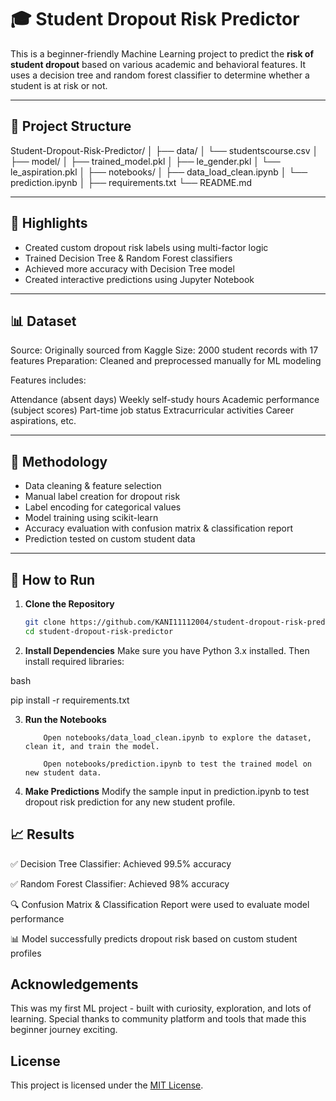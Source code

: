 # 🎓 Student Dropout Risk Predictor

This is a beginner-friendly Machine Learning project to predict the **risk of student dropout** based on various academic and behavioral features. It uses a decision tree and random forest classifier to determine whether a student is at risk or not.

---

## 📁 Project Structure

Student-Dropout-Risk-Predictor/
│
├── data/
│ └── studentscourse.csv
│
├── model/
│ ├── trained_model.pkl
│ ├── le_gender.pkl
│ └── le_aspiration.pkl
│
├── notebooks/
│ ├── data_load_clean.ipynb
│ └── prediction.ipynb
│
├── requirements.txt
└── README.md

---

## 📌 Highlights

- Created custom dropout risk labels using multi-factor logic
- Trained Decision Tree & Random Forest classifiers
- Achieved more accuracy with Decision Tree model
- Created interactive predictions using Jupyter Notebook

---

## 📊 Dataset

Source: Originally sourced from Kaggle
Size: 2000 student records with 17 features
Preparation: Cleaned and preprocessed manually for ML modeling

Features includes:

Attendance (absent days)
Weekly self-study hours
Academic performance (subject scores)
Part-time job status
Extracurricular activities
Career aspirations, etc.



---

## 🧠 Methodology

- Data cleaning & feature selection
- Manual label creation for dropout risk
- Label encoding for categorical values
- Model training using scikit-learn
- Accuracy evaluation with confusion matrix & classification report
- Prediction tested on custom student data

---

## 🚀 How to Run

1. **Clone the Repository**
   ```bash
   git clone https://github.com/KANI11112004/student-dropout-risk-predictor.git
   cd student-dropout-risk-predictor

2. **Install Dependencies**
Make sure you have Python 3.x installed. Then install required libraries:

bash

pip install -r requirements.txt

3. **Run the Notebooks**

           Open notebooks/data_load_clean.ipynb to explore the dataset, clean it, and train the model.

           Open notebooks/prediction.ipynb to test the trained model on new student data.

4. **Make Predictions**
Modify the sample input in prediction.ipynb to test dropout risk prediction for any new student profile.


## 📈 Results

✅ Decision Tree Classifier: Achieved 99.5% accuracy

✅ Random Forest Classifier: Achieved 98% accuracy

🔍 Confusion Matrix & Classification Report were used to evaluate model performance

📊 Model successfully predicts dropout risk based on custom student profiles

## Acknowledgements

This was my first ML project - built with curiosity, exploration, and lots of learning. Special thanks to community platform and tools that made this beginner journey exciting.

## License

This project is licensed under the [MIT License](./LICENSE).
